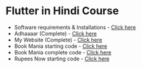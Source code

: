 <h1> Flutter in Hindi Course </h1>

<ul>

<li> Software requirements & Installations - <a href="https://flutter.dev/docs/get-started/install">Click here</a></li> 
<li> Adhaaaar (Complete) - <a href="https://github.com/TechGram-Academy/Adhaaaar">Click here</a></li> 
<li> My Website (Complete) - <a href="https://github.com/TechGram-Academy/my-website">Click here</a></li> 
<li> Book Mania starting code  - <a href="https://github.com/TechGram-Academy/book-mania-starter">Click here</a></li> 
<li> Book Mania complete code  - <a href="https://github.com/TechGram-Academy/book-mania-complete">Click here</a></li> 
<li> Rupees Now starting code - <a href="https://github.com/TechGram-Academy/rupees-now-starter-code">Click here</a></li>
</ul>